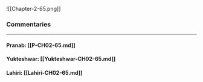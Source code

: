 ![[Chapter-2-65.png]]

### Commentaries

---

#### Pranab: [[P-CH02-65.md]]

#### Yukteshwar: [[Yukteshwar-CH02-65.md]]

#### Lahiri: [[Lahiri-CH02-65.md]]
